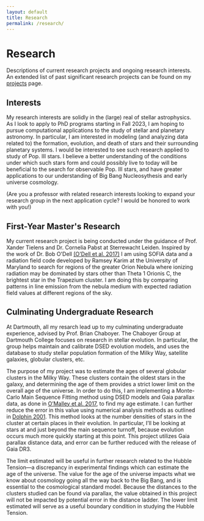 ```yaml
---
layout: default
title: Research
permalink: /research/
---
```


# Research
Descriptions of current research projects and ongoing research interests.
<br>An extended list of past significant research projects can be found on my <a href="http://www.catherineslaughter.space/projects/">projects</a> page.

## Interests
My research interests are solidly in the (large) real of stellar astrophysics. As I look to apply to PhD programs starting in Fall 2023, I am hoping to pursue computational applications to the study of stellar and planetary astronomy. In particular, I am interested in modeling (and analyzing data related to) the formation, evolution, and death of stars and their surrounding planetary systems. I would be interested to see such research applied to study of Pop. III stars. I believe a better understanding of the conditions under which such stars form and could possibly live to today will be beneficial to the search for observable Pop. III stars, and have greater applications to our understanding of Big Bang Nucleosythesis and early universe cosmology.

(Are you a professor with related research interests looking to expand your research group in the next application cycle? I would be honored to work with you!)

## First-Year Master's Research
My current research project is being conducted under the guidance of Prof. Xander Tielens and Dr. Cornelia Pabst at Sterrewacht Leiden. Inspired by the work of Dr. Bob O'Dell [(O'Dell et al. 2017)](https://ui.adsabs.harvard.edu/abs/2017ApJ...837..151O/abstract) I am using SOFIA data and a radiation field code developed by Ramsey Karim at the University of Maryland to search for regions of the greater Orion Nebula where ionizing radiation may be dominated by stars other than Theta 1 Orionis C, the brightest star in the Trapezium cluster. I am doing this by comparing patterns in line emission from the nebula medium with expected radiation field values at different regions of the sky. 

## Culminating Undergraduate Research
At Dartmouth, all my resarch lead up to my culminating undergraduate experience, advised by Prof. Brian Chaboyer. The Chaboyer Group at Dartmouth College focuses on research in stellar evolution. In particular, the group helps maintain and calibrate DSED evolution models, and uses the database to study stellar population formation of the Milky Way, satellite galaxies, globular clusters, etc.

The purpose of my project was to estimate the ages of several globular clusters in the Milky Way. These clusters contain the oldest stars in the galaxy, and determining the age of them provides a strict lower limit on the overall age of the universe. In order to do this, I am implementing a Monte-Carlo Main Sequence Fitting method using DSED models and Gaia parallax data, as done in <a href="https://iopscience.iop.org/article/10.3847/1538-4357/aa6574" target="_blank">O’Malley et al. 2017</a>, to find my age estimate. I can further reduce the error in this value using numerical analysis methods as outlined in  <a href="https://academic.oup.com/mnras/article/332/1/91/975077" target="_blank">Dolphin 2001</a>. This method looks at the number densities of stars in the cluster at certain places in their evolution. In particular, I’ll be looking at stars at and just beyond the main sequence turnoff, because evolution occurs much more quickly starting at this point. This project utilizes Gaia parallax distance data, and error can be further reduced with the release of Gaia DR3. 

The limit estimated will be useful in further research related to the Hubble Tension—a discrepancy in experimental findings which can estimate the age of the universe. The value for the age of the universe impacts what we know about cosmology going all the way back to the Big Bang, and is essential to the cosmological standard model. Because the distances to the clusters studied can be found via parallax, the value obtained in this project will not be impacted by potential error in the distance ladder. The lower limit estimated will serve as a useful boundary condition in studying the Hubble Tension.

